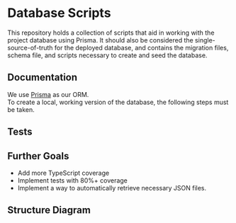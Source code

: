 # Database Scripts
<!-- Enter a description for the repository -->

This repository holds a collection of scripts that aid in working with the project database using Prisma. It should also be considered the single-source-of-truth for the deployed database, and contains the migration files, schema file, and scripts necessary to create and seed the database.

## Documentation
<!-- What does this repository do? Is there anything the user needs to do? Is there an end-user? -->

We use [Prisma](https://www.prisma.io/) as our ORM.  
To create a local, working version of the database, the following steps must be taken.


## Tests
<!-- Are there any tests? How was it tested? -->

## Further Goals
<!-- Any further goals -->
- Add more TypeScript coverage
- Implement tests with 80%+ coverage
- Implement a way to automatically retrieve necessary JSON files.

## Structure Diagram
<!-- Is there a diagram for this project? Should there be one? -->

<!-- Delete any headings that are unused -->
